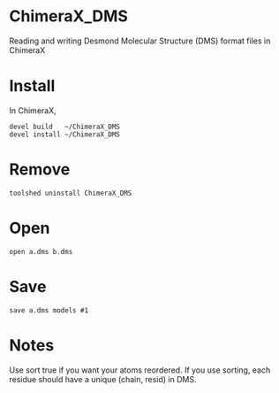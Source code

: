 # ChimeraX_DMS
Reading and writing Desmond Molecular Structure (DMS) format files in ChimeraX

# Install
In ChimeraX,
```
devel build   ~/ChimeraX_DMS
devel install ~/ChimeraX_DMS
```

# Remove
```
toolshed uninstall ChimeraX_DMS
```

# Open
```
open a.dms b.dms
```

# Save
```
save a.dms models #1
```

# Notes
Use sort true if you want your atoms reordered. If you use sorting, each residue should have a unique (chain, resid) in DMS.

